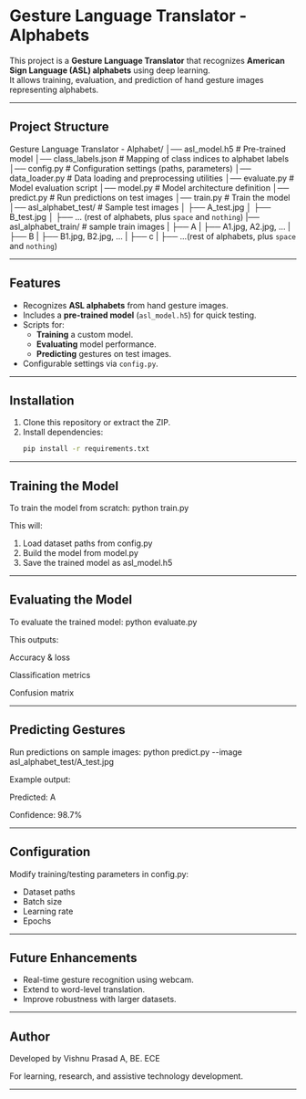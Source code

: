 # Gesture Language Translator - Alphabets

This project is a **Gesture Language Translator** that recognizes **American Sign Language (ASL) alphabets** using deep learning.  
It allows training, evaluation, and prediction of hand gesture images representing alphabets.

---

## Project Structure

Gesture Language Translator - Alphabet/
│── asl_model.h5              # Pre-trained model
│── class_labels.json         # Mapping of class indices to alphabet labels
│── config.py                 # Configuration settings (paths, parameters)
│── data_loader.py            # Data loading and preprocessing utilities
│── evaluate.py               # Model evaluation script
│── model.py                  # Model architecture definition
│── predict.py                # Run predictions on test images
│── train.py                  # Train the model
│── asl_alphabet_test/        # Sample test images
│    ├── A_test.jpg
│    ├── B_test.jpg
│    ├── ... (rest of alphabets, plus `space` and `nothing`)
|── asl_alphabet_train/       # sample train images
|    ├── A
|         ├── A1.jpg, A2.jpg, ...
|    ├──  B
|         ├── B1.jpg, B2.jpg, ...
|    ├──  c
|         ├── ...(rest of alphabets, plus `space` and `nothing`)

---

## Features

- Recognizes **ASL alphabets** from hand gesture images.
- Includes a **pre-trained model** (`asl_model.h5`) for quick testing.
- Scripts for:
  - **Training** a custom model.
  - **Evaluating** model performance.
  - **Predicting** gestures on test images.
- Configurable settings via `config.py`.

---

## Installation

1. Clone this repository or extract the ZIP.
2. Install dependencies:
   ```bash
   pip install -r requirements.txt

---

## Training the Model

To train the model from scratch:
python train.py

This will:

1. Load dataset paths from config.py
2. Build the model from model.py
3. Save the trained model as asl_model.h5

---

## Evaluating the Model

To evaluate the trained model:
python evaluate.py

This outputs:

Accuracy & loss

Classification metrics

Confusion matrix

---

## Predicting Gestures

Run predictions on sample images:
python predict.py --image asl_alphabet_test/A_test.jpg

Example output:

Predicted: A

Confidence: 98.7%

---

## Configuration

Modify training/testing parameters in config.py:

- Dataset paths
- Batch size
- Learning rate
- Epochs

---

## Future Enhancements

- Real-time gesture recognition using webcam.
- Extend to word-level translation.
- Improve robustness with larger datasets.

---

## Author

Developed by Vishnu Prasad A, BE. ECE

For learning, research, and assistive technology development.

---
